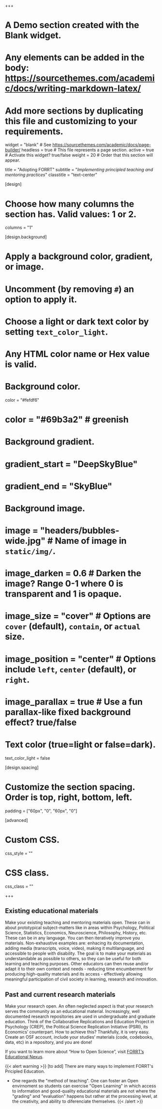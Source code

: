 +++
# A Demo section created with the Blank widget.
# Any elements can be added in the body: https://sourcethemes.com/academic/docs/writing-markdown-latex/
# Add more sections by duplicating this file and customizing to your requirements.

widget = "blank"  # See https://sourcethemes.com/academic/docs/page-builder/
headless = true  # This file represents a page section.
active = true  # Activate this widget? true/false
weight = 20  # Order that this section will appear.

title = "Adopting FORRT"
subtitle = "*Implementing principled teaching and mentoring practices*"
classtitle = "text-center"

[design]
  # Choose how many columns the section has. Valid values: 1 or 2.
  columns = "1"

[design.background]
  # Apply a background color, gradient, or image.
  #   Uncomment (by removing `#`) an option to apply it.
  #   Choose a light or dark text color by setting `text_color_light`.
  #   Any HTML color name or Hex value is valid.

  # Background color.
   color = "#fefdf6"
  # color = "#69b3a2" # greenish
  
  # Background gradient.
  # gradient_start = "DeepSkyBlue"
  # gradient_end = "SkyBlue"
  
  # Background image.
  # image = "headers/bubbles-wide.jpg"  # Name of image in `static/img/`.
  # image_darken = 0.6  # Darken the image? Range 0-1 where 0 is transparent and 1 is opaque.
  # image_size = "cover"  #  Options are `cover` (default), `contain`, or `actual` size.
  # image_position = "center"  # Options include `left`, `center` (default), or `right`.
  # image_parallax = true  # Use a fun parallax-like fixed background effect? true/false

  # Text color (true=light or false=dark).
  text_color_light = false

[design.spacing]
  # Customize the section spacing. Order is top, right, bottom, left.
  padding = ["60px", "0", "60px", "0"]


[advanced]
 # Custom CSS. 
 css_style = ""
 
 # CSS class.
 css_class = ""

+++

## Existing educational materials

Make your existing teaching and mentoring materials open. These can in about prototypical subject-matters like in areas within Psychology, Political Science, Statistics, Economics, Neuroscience, Philosophy, History, etc. These can be in any language. You can then iteratively improve you materials. Non-exhaustive examples are: enhacing its documentation, adding media (transcripts, voice, video), making it multilanguage, and accessible to people with disability. The goal is to make your materials as understandable as possible to others, so they can be useful for both learning and teaching purposes. Other educators can then reuse and/or adapt it to their own context and needs - reducing time encumberment for producing high-quality materials and its access - effectively allowing meaningful participation of civil society in learning, research and innovation.

## Past and current research materials

Make your research open. An often neglected aspect is that your research serves the community as an educational material. Increasingly, well documented research repositories are used in undergraduate and graduate education. Think of the Collaborative Replications and Education Project in Psychology (CREP), the Political Science Replication Initiative (PSRI), its Economics’ counterpart. How to achieve this? Thankfully, it is very easy. Create an OSF account, include your studies’ materials (code, codebooks, data, etc) in a repository, and you are done!

If you want to learn more about “How to Open Science”, visit [FORRT’s Educational Nexus](/nexus).

{{< alert warning >}}
[to add]
There are many ways to implement FORRT's Pricipled Education. 

* One regards the "method of teaching". One can foster an Open envirnoment so students can exercise "Open Learning" in which access to information and good-quality educational materials are not where the "grading" and "evaluation" happens but rather at the processing level, at the creativity, and ability to diferenciate themselves.
{{< /alert >}}
